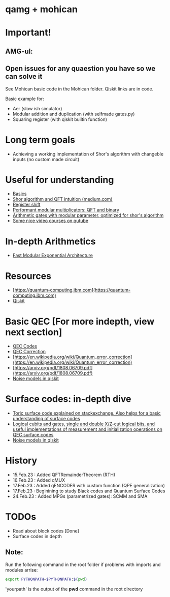 # qamg + mohican

# Important!
## AMG-ul:
## Open issues for any quaestion you have so we can solve it

See Mohican basic code in the Mohican folder.
Qiskit links are in code.

Basic example for:
- Aer (slow ish simulator)
- Modular addition and duplication (with selfmade gates.py)
- Squaring register (with qiskit builtin function)

# Long term goals
- Achieving a working implementation of Shor's algorithm
with changeble inputs (no custom made circuit)

# Useful for understanding
- [Basics](https://arxiv.org/pdf/quant-ph/0406176.pdf)
- [Shor algorithm and QFT intuition (medium.com)](https://medium.com/mit-6-s089-intro-to-quantum-computing/a-general-implementation-of-shors-algorithm-da1595694430)
- [Register shift](https://arxiv.org/pdf/quant-ph/0112107.pdf)
- [Performant modular multiplicators: QFT and binary](https://apps.dtic.mil/sti/pdfs/AD1083851.pdf)
- [Arithmetic gates with modular parameter, optimized for shor's algorithm](https://arxiv.org/pdf/1202.6614.pdf)
- [Some nice video courses on qutube](https://www.qutube.nl/quantum-computer-12/surface-codes)

# In-depth Arithmetics
- [Fast Modular Exponential Architecture](https://www.researchgate.net/publication/228102587_Fast_Quantum_Modular_Exponentiation_Architecture_for_Shor%27s_Factorization_Algorithm)

# Resources
- [https://quantum-computing.ibm.com](https://quantum-computing.ibm.com)
- [Qiskit](https://qiskit.org/textbook/ch-prerequisites/setting-the-environment.html)


# Basic QEC [For more indepth, view next section]
- [QEC Codes](https://bvermersch.github.io/Teaching/QO_Lecture3.pdf)
- [QEC Correction](https://wdscultan.github.io/files/QEC.pdf)
- [https://en.wikipedia.org/wiki/Quantum_error_correction](https://en.wikipedia.org/wiki/Quantum_error_correction)
- [https://arxiv.org/pdf/1808.06709.pdf](https://arxiv.org/pdf/1808.06709.pdf)
- [Noise models in qiskit](https://qiskit.org/textbook/ch-quantum-hardware/error-correction-repetition-code.html)

# Surface codes: in-depth dive
- [Toric surface code explained on stackexchange. Also helps for a basic understanding of surface codes](https://quantumcomputing.stackexchange.com/questions/2106/what-is-the-surface-code-in-the-context-of-quantum-error-correction)
- [Logical cubits and gates, single and double X/Z-cut logical bits, and useful implementations of measurement and initialization operations on QEC surface codes](https://arxiv.org/pdf/1208.0928.pdf)
- [Noise models in qiskit](https://qiskit.org/textbook/ch-quantum-hardware/error-correction-repetition-code.html)

# History
- 15.Feb.23 : Added QFTRemainderTheorem (RTH)
- 16.Feb.23 : Added qMUX
- 17.Feb.23 : Added qENCODER with custom function (QPE generalization)
- 17.Feb.23 : Beginining to study Black codes and Quantum Surface Codes
- 24.Feb.23 : Added MPGs (parametrized gates): SCMM and SMA

# TODOs
- Read about block codes [Done]
- Surface codes in depth

## Note:
Run the following command in the root folder if problems with imports and modules arrise:
```bash
export PYTHONPATH=$PYTHONPATH:$(pwd)
```
'yourpath' is the output of the **pwd** command in the root directory
